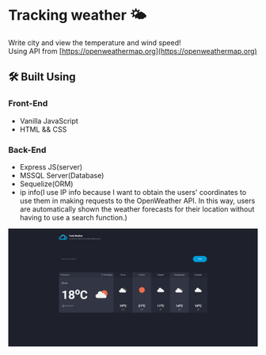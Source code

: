 # **Tracking weather** 🌤️

Write city and view the temperature and wind speed!  
Using API from [https://openweathermap.org](https://openweathermap.org)

## 🛠️ **Built Using**

### Front-End
- Vanilla JavaScript
- HTML && CSS

### Back-End
- Express JS(server)
- MSSQL Server(Database)
- Sequelize(ORM)
- ip info(I use IP info because I want to obtain the users' coordinates to use them in making requests to the OpenWeather API. In this way, users are automatically shown the weather forecasts for their location without having to use a search function.)

![Weather](https://github.com/ItsAlphaHelix/Tracking-Weather/blob/main/Weather.png?raw=true)
